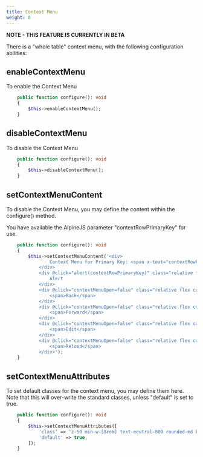 ```yaml
---
title: Context Menu
weight: 8
---
```


**NOTE - THIS FEATURE IS CURRENTLY IN BETA**

There is a "whole table" context menu, with the following configuration abilities:

## enableContextMenu

To enable the Context Menu 
```php
    public function configure(): void
    {
        $this->enableContextMenu();
    }
```

## disableContextMenu

To disable the Context Menu 
```php
    public function configure(): void
    {
        $this->disableContextMenu();
    }
```

## setContextMenuContent

To disable the Context Menu, you may define the content within the configure() method.

You have available the AlpineJS parameter "contextRowPrimaryKey" for use.

```php
    public function configure(): void
    {
        $this->setContextMenuContent('<div>
                Context Menu for Primary Key: <span x-text="contextRowPrimaryKey"></span>
            </div>
            <div @click="alert(contextRowPrimaryKey)" class="relative flex cursor-default select-none group items-center rounded px-2 py-1.5 hover:bg-neutral-100 outline-none pl-8  data-[disabled]:opacity-50 data-[disabled]:pointer-events-none">
                Alert
            </div>
            <div @click="contextMenuOpen=false" class="relative flex cursor-default select-none group items-center rounded px-2 py-1.5 hover:bg-neutral-100 outline-none pl-8  data-[disabled]:opacity-50 data-[disabled]:pointer-events-none">
                <span>Back</span>
            </div>
            <div @click="contextMenuOpen=false" class="relative flex cursor-default select-none group items-center rounded px-2 py-1.5 hover:bg-neutral-100 outline-none pl-8  data-[disabled]:opacity-50 data-[disabled]:pointer-events-none" data-disabled>
                <span>Forward</span>
            </div>
            <div @click="contextMenuOpen=false" class="relative flex cursor-default select-none group items-center rounded px-2 py-1.5 hover:bg-neutral-100 outline-none pl-8  data-[disabled]:opacity-50 data-[disabled]:pointer-events-none" data-disabled>
                <span>Edit</span>
            </div>
            <div @click="contextMenuOpen=false" class="relative flex cursor-default select-none group items-center rounded px-2 py-1.5 hover:bg-neutral-100 outline-none pl-8  data-[disabled]:opacity-50 data-[disabled]:pointer-events-none">
                <span>Reload</span>
            </div>');
    }
```

## setContextMenuAttributes

To set default classes for the context menu, you may define them here.  Note that this will over-write the standard classes, unless "default" is set to true.
```php
    public function configure(): void
    {
        $this->setContextMenuAttributes([
            'class' => 'z-50 min-w-[8rem] text-neutral-800 rounded-md border border-neutral-200/70 bg-white text-sm fixed p-1 shadow-md w-12',
            'default' => true,
        ]);
    }
```
